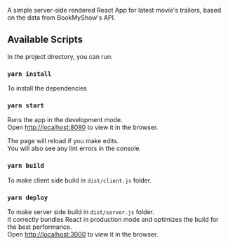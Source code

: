 A simple server-side rendered React App for latest movie's trailers, based on the data from BookMyShow's API.

## Available Scripts

In the project directory, you can run:

### `yarn install`
To install the dependencies

### `yarn start`

Runs the app in the development mode.<br>
Open [http://localhost:8080](http://localhost:8080) to view it in the browser.

The page will reload if you make edits.<br>
You will also see any lint errors in the console.

### `yarn build`

To make client side build in `dist/client.js` folder.<br>

### `yarn deploy`

To make server side build in `dist/server.js` folder.<br>
It correctly bundles React in production mode and optimizes the build for the best performance.<br>
Open [http://localhost:3000](http://localhost:3000) to view it in the browser.
